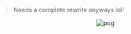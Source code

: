 > Needs a complete rewrite anyways lol!

<p align="center">
  <img src="https://media.giphy.com/media/v1.Y2lkPTc5MGI3NjExdGJqOHN6bDgwOWFuYnpvMTZ0OHZmcDdseHUyMXBvY3R5OWZtM3gycSZlcD12MV9pbnRlcm5hbF9naWZfYnlfaWQmY3Q9Zw/j0vcbaR26qdxuSeg0I/giphy.gif" alt="pog">
</p>